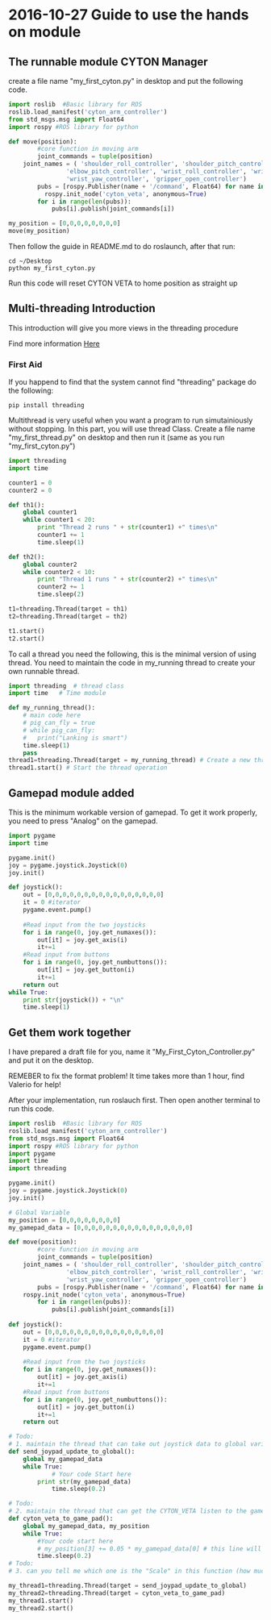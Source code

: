 # 2016-10-27 Guide to use the hands on module


## The runnable module CYTON Manager
create a file name "my_first_cyton.py" in desktop and put the following code. 
```python
import roslib  #Basic library for ROS
roslib.load_manifest('cyton_arm_controller')
from std_msgs.msg import Float64
import rospy #ROS library for python

def move(position):
        #core function in moving arm
        joint_commands = tuple(position)
	joint_names = ( 'shoulder_roll_controller', 'shoulder_pitch_controller', 'elbow_roll_controller',
        		'elbow_pitch_controller', 'wrist_roll_controller', 'wrist_pitch_controller',
        		'wrist_yaw_controller', 'gripper_open_controller')
        pubs = [rospy.Publisher(name + '/command', Float64) for name in joint_names]
	      rospy.init_node('cyton_veta', anonymous=True)
        for i in range(len(pubs)):
            pubs[i].publish(joint_commands[i])

my_position = [0,0,0,0,0,0,0,0]
move(my_position)
```
Then follow the guide in README.md to do roslaunch, after that run:
```
cd ~/Desktop
python my_first_cyton.py
```
Run this code will reset CYTON VETA to home position as straight up
## Multi-threading Introduction
This introduction will give you more views in the threading procedure

Find more information [Here](https://www.tutorialspoint.com/python/python_multithreading.htm)
### First Aid
If you happend to find that the system cannot find "threading" package
do the following:
```
pip install threading
```
Multithread is very useful when you want a program to run simutainiously without stopping. In this part, you will use thread Class. Create a file name "my_first_thread.py" on desktop and then run it (same as you run "my_first_cyton.py")
```python
import threading
import time

counter1 = 0
counter2 = 0

def th1():
    global counter1
    while counter1 < 20:
        print "Thread 2 runs " + str(counter1) +" times\n"
        counter1 += 1
        time.sleep(1)

def th2():
    global counter2
    while counter2 < 10:
        print "Thread 1 runs " + str(counter2) +" times\n"
        counter2 += 1
        time.sleep(2)

t1=threading.Thread(target = th1)
t2=threading.Thread(target = th2)

t1.start()
t2.start()
```
To call a thread you need the following, this is the minimal version of using thread. You need to maintain the code in my_running thread to create your own runnable thread.

```python
import threading  # thread class
import time	  # Time module

def my_running_thread():
	# main code here
	# pig_can_fly = true
	# while pig_can_fly:
	# 	print("Lanking is smart")
	time.sleep(1)
	pass
thread1=threading.Thread(target = my_running_thread) # Create a new thread
thread1.start() # Start the thread operation
```
## Gamepad module added
This is the minimum workable version of gamepad. To get it work properly, you need to press "Analog" on the gamepad.
```python
import pygame
import time

pygame.init()
joy = pygame.joystick.Joystick(0)
joy.init()

def joystick():
    out = [0,0,0,0,0,0,0,0,0,0,0,0,0,0,0,0]
    it = 0 #iterator
    pygame.event.pump()
    
    #Read input from the two joysticks       
    for i in range(0, joy.get_numaxes()):
        out[it] = joy.get_axis(i)
        it+=1
    #Read input from buttons
    for i in range(0, joy.get_numbuttons()):
        out[it] = joy.get_button(i)
        it+=1
    return out
while True:
	print str(joystick()) + "\n"
	time.sleep(1)
```
## Get them work together
I have prepared a draft file for you, name it "My_First_Cyton_Controller.py" and put it on the desktop.

REMEBER to fix the format problem! It time takes more than 1 hour, find Valerio for help!

After your implementation, run roslauch first. Then open another terminal to run this code.
```python
import roslib  #Basic library for ROS
roslib.load_manifest('cyton_arm_controller')
from std_msgs.msg import Float64
import rospy #ROS library for python
import pygame
import time
import threading

pygame.init()
joy = pygame.joystick.Joystick(0)
joy.init()

# Global Variable
my_position = [0,0,0,0,0,0,0,0]
my_gamepad_data = [0,0,0,0,0,0,0,0,0,0,0,0,0,0,0,0]

def move(position):
        #core function in moving arm
        joint_commands = tuple(position)
	joint_names = ( 'shoulder_roll_controller', 'shoulder_pitch_controller', 'elbow_roll_controller',
        		'elbow_pitch_controller', 'wrist_roll_controller', 'wrist_pitch_controller',
        		'wrist_yaw_controller', 'gripper_open_controller')
        pubs = [rospy.Publisher(name + '/command', Float64) for name in joint_names]
	rospy.init_node('cyton_veta', anonymous=True)
        for i in range(len(pubs)):
            pubs[i].publish(joint_commands[i])
	    
def joystick():
    out = [0,0,0,0,0,0,0,0,0,0,0,0,0,0,0,0]
    it = 0 #iterator
    pygame.event.pump()
    
    #Read input from the two joysticks       
    for i in range(0, joy.get_numaxes()):
        out[it] = joy.get_axis(i)
        it+=1
    #Read input from buttons
    for i in range(0, joy.get_numbuttons()):
        out[it] = joy.get_button(i)
        it+=1
    return out

# Todo:
# 1. maintain the thread that can take out joystick data to global variable every 200ms.
def send_joypad_update_to_global():
	global my_gamepad_data
	while True:
        	# Your code Start here
		print str(my_gamepad_data)
        	time.sleep(0.2)

# Todo:
# 2. maintain the thread that can get the CYTON_VETA listen to the gamepad
def cyton_veta_to_game_pad():
	global my_gamepad_data, my_position
	while True:
		#Your code start here
		# my_position[3] += 0.05 * my_gamepad_data[0] # this line will let elbow_roll_controller follow the gamepad
		time.sleep(0.2)
# Todo:
# 3. can you tell me which one is the "Scale" in this function (how much I want the cyton move with game_pad data)

my_thread1=threading.Thread(target = send_joypad_update_to_global)
my_thread2=threading.Thread(target = cyton_veta_to_game_pad)
my_thread1.start()
my_thread2.start()
```
